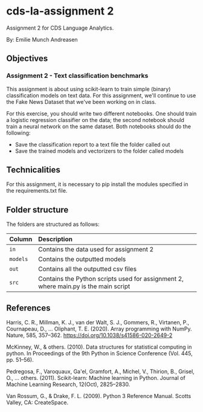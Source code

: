# cds-la-assignment 2

Assignment 2 for CDS Language Analytics.

By: Emilie Munch Andreasen

## Objectives
### Assignment 2 - Text classification benchmarks
This assignment is about using scikit-learn to train simple (binary) classification models on text data. For this assignment, we'll continue to use the Fake News Dataset that we've been working on in class.

For this exercise, you should write two different notebooks. One should train a logistic regression classifier on the data; the second notebook should train a neural network on the same dataset. Both notebooks should do the following:

- Save the classification report to a text file the folder called out
- Save the trained models and vectorizers to the folder called models

## Technicalities

For this assignment, it is necessary to pip install the modules specified in the requirements.txt file.

## Folder structure

The folders are structured as follows:

| Column | Description|
|--------|:-----------|
| ```in```  | Contains the data used for assignment 2 |
| ```models```  | Contains the outputted models |
| ```out```| Contains all the outputted csv files |
| ```src```  | Contains the Python scripts used for assignment 2, where main.py is the main script |

## References
Harris, C. R., Millman, K. J., van der Walt, S. J., Gommers, R., Virtanen, P., Cournapeau, D., … Oliphant, T. E. (2020). Array programming with NumPy. Nature, 585, 357–362. https://doi.org/10.1038/s41586-020-2649-2

McKinney, W., & others. (2010). Data structures for statistical computing in python. In Proceedings of the 9th Python in Science Conference (Vol. 445, pp. 51–56).

Pedregosa, F., Varoquaux, Ga'el, Gramfort, A., Michel, V., Thirion, B., Grisel, O., … others. (2011). Scikit-learn: Machine learning in Python. Journal of Machine Learning Research, 12(Oct), 2825–2830.

Van Rossum, G., & Drake, F. L. (2009). Python 3 Reference Manual. Scotts Valley, CA: CreateSpace.
